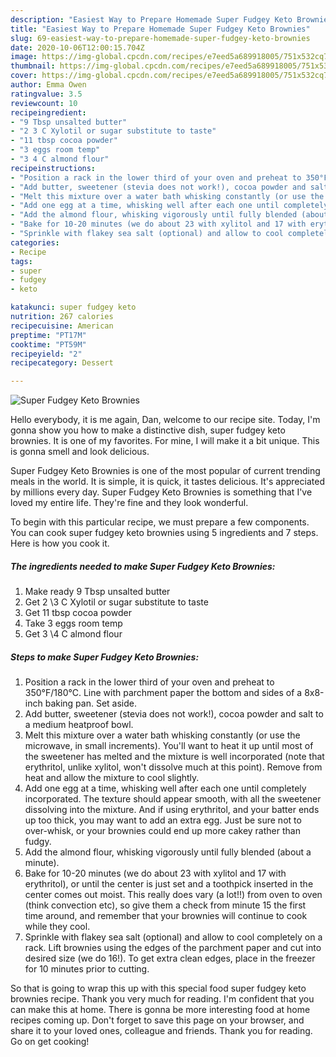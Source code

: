 ```yaml
---
description: "Easiest Way to Prepare Homemade Super Fudgey Keto Brownies"
title: "Easiest Way to Prepare Homemade Super Fudgey Keto Brownies"
slug: 69-easiest-way-to-prepare-homemade-super-fudgey-keto-brownies
date: 2020-10-06T12:00:15.704Z
image: https://img-global.cpcdn.com/recipes/e7eed5a689918005/751x532cq70/super-fudgey-keto-brownies-recipe-main-photo.jpg
thumbnail: https://img-global.cpcdn.com/recipes/e7eed5a689918005/751x532cq70/super-fudgey-keto-brownies-recipe-main-photo.jpg
cover: https://img-global.cpcdn.com/recipes/e7eed5a689918005/751x532cq70/super-fudgey-keto-brownies-recipe-main-photo.jpg
author: Emma Owen
ratingvalue: 3.5
reviewcount: 10
recipeingredient:
- "9 Tbsp unsalted butter"
- "2 3 C Xylotil or sugar substitute to taste"
- "11 tbsp cocoa powder"
- "3 eggs room temp"
- "3 4 C almond flour"
recipeinstructions:
- "Position a rack in the lower third of your oven and preheat to 350°F/180°C. Line with parchment paper the bottom and sides of a 8x8-inch baking pan. Set aside."
- "Add butter, sweetener (stevia does not work!), cocoa powder and salt to a medium heatproof bowl."
- "Melt this mixture over a water bath whisking constantly (or use the microwave, in small increments). You&#39;ll want to heat it up until most of the sweetener has melted and the mixture is well incorporated (note that erythritol, unlike xylitol, won&#39;t dissolve much at this point). Remove from heat and allow the mixture to cool slightly."
- "Add one egg at a time, whisking well after each one until completely incorporated. The texture should appear smooth, with all the sweetener dissolving into the mixture. And if using erythritol, and your batter ends up too thick, you may want to add an extra egg. Just be sure not to over-whisk, or your brownies could end up more cakey rather than fudgy."
- "Add the almond flour, whisking vigorously until fully blended (about a minute)."
- "Bake for 10-20 minutes (we do about 23 with xylitol and 17 with erythritol), or until the center is just set and a toothpick inserted in the center comes out moist. This really does vary (a lot!!) from oven to oven (think convection etc), so give them a check from minute 15 the first time around, and remember that your brownies will continue to cook while they cool."
- "Sprinkle with flakey sea salt (optional) and allow to cool completely on a rack. Lift brownies using the edges of the parchment paper and cut into desired size (we do 16!). To get extra clean edges, place in the freezer for 10 minutes prior to cutting."
categories:
- Recipe
tags:
- super
- fudgey
- keto

katakunci: super fudgey keto 
nutrition: 267 calories
recipecuisine: American
preptime: "PT17M"
cooktime: "PT59M"
recipeyield: "2"
recipecategory: Dessert

---
```



![Super Fudgey Keto Brownies](https://img-global.cpcdn.com/recipes/e7eed5a689918005/751x532cq70/super-fudgey-keto-brownies-recipe-main-photo.jpg)

Hello everybody, it is me again, Dan, welcome to our recipe site. Today, I'm gonna show you how to make a distinctive dish, super fudgey keto brownies. It is one of my favorites. For mine, I will make it a bit unique. This is gonna smell and look delicious.

Super Fudgey Keto Brownies is one of the most popular of current trending meals in the world. It is simple, it is quick, it tastes delicious. It's appreciated by millions every day. Super Fudgey Keto Brownies is something that I've loved my entire life. They're fine and they look wonderful.




To begin with this particular recipe, we must prepare a few components. You can cook super fudgey keto brownies using 5 ingredients and 7 steps. Here is how you cook it.

<!--inarticleads1-->

##### The ingredients needed to make Super Fudgey Keto Brownies:

1. Make ready 9 Tbsp unsalted butter
1. Get 2 \3 C Xylotil or sugar substitute to taste
1. Get 11 tbsp cocoa powder
1. Take 3 eggs room temp
1. Get 3 \4 C almond flour




<!--inarticleads2-->

##### Steps to make Super Fudgey Keto Brownies:

1. Position a rack in the lower third of your oven and preheat to 350°F/180°C. Line with parchment paper the bottom and sides of a 8x8-inch baking pan. Set aside.
1. Add butter, sweetener (stevia does not work!), cocoa powder and salt to a medium heatproof bowl.
1. Melt this mixture over a water bath whisking constantly (or use the microwave, in small increments). You&#39;ll want to heat it up until most of the sweetener has melted and the mixture is well incorporated (note that erythritol, unlike xylitol, won&#39;t dissolve much at this point). Remove from heat and allow the mixture to cool slightly.
1. Add one egg at a time, whisking well after each one until completely incorporated. The texture should appear smooth, with all the sweetener dissolving into the mixture. And if using erythritol, and your batter ends up too thick, you may want to add an extra egg. Just be sure not to over-whisk, or your brownies could end up more cakey rather than fudgy.
1. Add the almond flour, whisking vigorously until fully blended (about a minute).
1. Bake for 10-20 minutes (we do about 23 with xylitol and 17 with erythritol), or until the center is just set and a toothpick inserted in the center comes out moist. This really does vary (a lot!!) from oven to oven (think convection etc), so give them a check from minute 15 the first time around, and remember that your brownies will continue to cook while they cool.
1. Sprinkle with flakey sea salt (optional) and allow to cool completely on a rack. Lift brownies using the edges of the parchment paper and cut into desired size (we do 16!). To get extra clean edges, place in the freezer for 10 minutes prior to cutting.




So that is going to wrap this up with this special food super fudgey keto brownies recipe. Thank you very much for reading. I'm confident that you can make this at home. There is gonna be more interesting food at home recipes coming up. Don't forget to save this page on your browser, and share it to your loved ones, colleague and friends. Thank you for reading. Go on get cooking!
